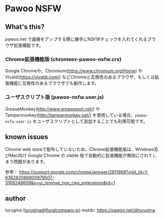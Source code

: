 # Pawoo NSFW

## What's this?

pawoo.net で画像をアップする際に勝手にNSFWチェックを入れてくれるブラウザ拡張機能です。

### Chrome拡張機能版 (chromeex-pawoo-nsfw.crx)

Google Chromeや、Chromium(https://www.chromium.org/Home) や Vivaldi(https://vivaldi.com/) などChromeと互換性のあるブラウザ、もしくは拡張機能に互換性のあるブラウザでも動作します。

### ユーザスクリプト版 (pawoo-nsfw.user.js)

GreaseMonkey(http://www.greasespot.net/) や Tampermonkey(http://tampermonkey.net/) を使用している場合、`pawoo-nsfw.user.js` をユーザスクリプトとして追加することでも利用可能です。

## known issues

Chrome web storeで配布していないため、Chrome拡張機能版は、Windows及びMac向け Google Chrome の stable 版で自動的に拡張機能が無効にされてしまう問題があります。

参考： https://support.google.com/chrome/answer/2811969?visit_id=1-636282086800979507-3169248609&p=ui_remove_non_cws_extensions&rd=1

## author

turugina (turugina@floralcompany.jp) mstdn: https://pawoo.net/@turugina
 